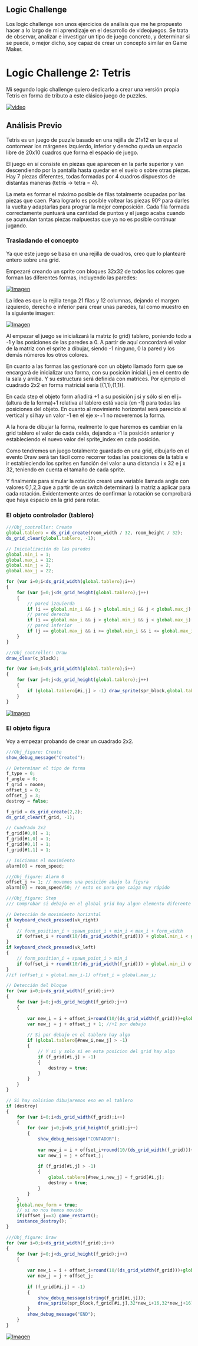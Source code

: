 ## Logic Challenge

Los logic challenge son unos ejercicios de análisis que me he propuesto hacer a lo largo de mi aprendizaje en el desarrollo de videojuegos. Se trata de observar, analizar e investigar un tipo de juego concreto, y determinar si se puede, o mejor dicho, soy capaz de crear un concepto similar en Game Maker. 

# Logic Challenge 2: Tetris

Mi segundo logic challenge quiero dedicarlo a crear una versión propia Tetris en forma de tributo a este clásico juego de puzzles.

[![video](http://img.youtube.com/vi/QDGAN_kPkPI/0.jpg)](https://www.youtube.com/watch?v=QDGAN_kPkPI)

## Análisis Previo

Tetris es un juego de puzzle basado en una rejilla de 21x12 en la que al contornear los márgenes izquierdo, inferior y derecho queda un espacio libre de 20x10 cuadros que forma el espacio de juego.

El juego en sí consiste en piezas que aparecen en la parte superior y van descendiendo por la pantalla hasta quedar en el suelo o sobre otras piezas. Hay 7 piezas diferentes, todas formadas por 4 cuadros dispuestos de distantas maneras (tetris -> tetra = 4). 

La meta es formar el máximo posible de filas totalmente ocupadas por las piezas que caen. Para lograrlo es posible voltear las piezas 90º para darles la vuelta y adaptarlas para prograr la mejor composición. Cada fila formada correctamente puntuará una cantidad de puntos y el juego acaba cuando se acumulan tantas piezas malpuestas que ya no es posible continuar jugando.

### Trasladando el concepto

Ya que este juego se basa en una rejilla de cuadros, creo que lo plantearé entero sobre una grid.

Empezaré creando un sprite con bloques 32x32 de todos los colores que forman las diferentes formas, incluyendo las paredes:

[![Imagen](https://github.com/hcosta/referencia-gml/raw/master/aprendizaje/logic_challenges/02_tetris.gmx/docs/img2.jpg)](https://github.com/hcosta/referencia-gml/raw/master/aprendizaje/logic_challenges/02_tetris.gmx/docs/img2.jpg)

La idea es que la rejilla tenga 21 filas y 12 columnas, dejando el margen izquierdo, derecho e inferior para crear unas paredes, tal como muestro en la siguiente imagen:

[![Imagen](https://github.com/hcosta/referencia-gml/raw/master/aprendizaje/logic_challenges/02_tetris.gmx/docs/img1.png)](https://github.com/hcosta/referencia-gml/raw/master/aprendizaje/logic_challenges/02_tetris.gmx/docs/img1.png)

Al empezar el juego se inicializará la matriz (o grid) tablero, poniendo todo a -1 y las posiciones de las paredes a 0. A partir de aquí concordará el valor de la matriz con el sprite a dibujar, siendo -1 ninguno, 0 la pared y los demás números los otros colores.

En cuanto a las formas las gestionaré con un objeto llamado form que se encargará de inicializar una forma, con su posición inicial i,j en el centro de la sala y arriba. Y su estructura será definida con matrices. Por ejemplo el cuadrado 2x2 en forma matricial sería [(1,1),(1,1)]. 

En cada step el objeto form añadirá +1 a su posición j si y sólo si en el j+(altura de la forma)+1 relativa al tablero está vacía (en -1) para todas las posiciones del objeto. En cuanto al movimiento horizontal será parecido al vertical y si hay un valor -1 en el eje x-+1 no moveremos la forma.

A la hora de dibujar la forma, realmente lo que haremos es cambiar en la grid tablero el valor de cada celda, dejando a -1 la posición anterior y estableciendo el nuevo valor del sprite_index en cada posición. 

Como tendremos un juego totalmente guardado en una grid, dibujarlo en el evento Draw será tan fácil como recorrer todas las posiciones de la tabla e ir estableciendo los sprites en función del valor a una distancia i x 32 e j x 32, teniendo en cuenta el tamaño de cada sprite.

Y finalmente para simular la rotación crearé una variable llamada angle con valores 0,1,2,3 que a partir de un switch determinará la matriz a aplicar para cada rotación. Evidentemente antes de confirmar la rotación se comprobará que haya espacio en la grid para rotar.

### El objeto controlador (tablero)

```javascript
///Obj_controller: Create
global.tablero = ds_grid_create(room_width / 32, room_height / 32);
ds_grid_clear(global.tablero, -1);

// Inicialización de las paredes
global.min_i = 1;
global.max_i = 12;
global.min_j = 2;
global.max_j = 22;

for (var i=0;i<ds_grid_width(global.tablero);i++)
{
    for (var j=0;j<ds_grid_height(global.tablero);j++)
    {
        // pared izquierda
        if (i == global.min_i && j > global.min_j && j < global.max_j) global.tablero[#i,j] = 0;   
        // pared derecha
        if (i == global.max_i && j > global.min_j && j < global.max_j) global.tablero[#i,j] = 0;   
        // pared inferior
        if (j == global.max_j && i >= global.min_i && i <= global.max_i) global.tablero[#i,j] = 0; 
    }
}
```

```javascript
///Obj_controller: Draw
draw_clear(c_black);

for (var i=0;i<ds_grid_width(global.tablero);i++)
{
    for (var j=0;j<ds_grid_height(global.tablero);j++)
    {
        if (global.tablero[#i,j] > -1) draw_sprite(spr_block,global.tablero[#i,j],32*i+16,32*j+16);
    }
}
```

[![Imagen](https://github.com/hcosta/referencia-gml/raw/master/aprendizaje/logic_challenges/02_tetris.gmx/docs/img3.jpg)](https://github.com/hcosta/referencia-gml/raw/master/aprendizaje/logic_challenges/02_tetris.gmx/docs/img3.jpg)


### El objeto figura
Voy a empezar probando de crear un cuadrado 2x2.

```javascript
///Obj_figure: Create
show_debug_message("Created");

// Determinar el tipo de forma
f_type = 0;
f_angle = 0;
f_grid = noone;
offset_i = 0;
offset_j = 3;
destroy = false;

f_grid = ds_grid_create(2,2);
ds_grid_clear(f_grid, -1);

// Cuadrado 2x2
f_grid[#0,0] = 1;
f_grid[#1,0] = 1;
f_grid[#0,1] = 1;
f_grid[#1,1] = 1;

// Iniciamos el movimiento
alarm[0] = room_speed;
```

```javascript
///Obj_figure: Alarm 0
offset_j += 1; // movemos una posición abajo la figura
alarm[0] = room_speed/50; // esto es para que caiga muy rápido
```

```javascript
///Obj_figure: Step
/// Comprobar si debajo en el global grid hay algun elemento diferente a -1

// Detección de movimiento horizntal
if keyboard_check_pressed(vk_right) 
{
    // form_position_i + spawn_point_i + min_i < max_i + form_width
    if (offset_i + round(10/(ds_grid_width(f_grid))) + global.min_i < global.max_i-ds_grid_width(f_grid)) offset_i+=1;
}
if keyboard_check_pressed(vk_left)
{
    // form_position_i + spawn_point_i > min_i
    if (offset_i + round(10/(ds_grid_width(f_grid))) > global.min_i) offset_i-=1;
}
//if (offset_i > global.max_i-1) offset_i = global.max_i;

// Detección del bloque
for (var i=0;i<ds_grid_width(f_grid);i++)
{
    for (var j=0;j<ds_grid_height(f_grid);j++)
    {
    
        var new_i = i + offset_i+round(10/(ds_grid_width(f_grid)))+global.min_i;
        var new_j = j + offset_j + 1; //+1 por debajo
        
        // Si por debajo en el tablero hay algo
        if (global.tablero[#new_i,new_j] > -1) 
        {
            // Y si y solo si en esta posicion del grid hay algo
            if (f_grid[#i,j] > -1) 
            {
                destroy = true;
            }
        }
    }
}

// Si hay colision dibujaremos eso en el tablero
if (destroy)
{
    for (var i=0;i<ds_grid_width(f_grid);i++)
    {
        for (var j=0;j<ds_grid_height(f_grid);j++)
        {
            show_debug_message("CONTADOR");
    
            var new_i = i + offset_i+round(10/(ds_grid_width(f_grid)))+global.min_i;
            var new_j = j + offset_j;
            
            if (f_grid[#i,j] > -1) 
            {
                global.tablero[#new_i,new_j] = f_grid[#i,j];
                destroy = true;
            }
        }
    }
    global.new_form = true;
    // si no nos hemos movido
    if(offset_j==3) game_restart();
    instance_destroy();
}
```

```javascript
///Obj_figure: Draw
for (var i=0;i<ds_grid_width(f_grid);i++)
{
    for (var j=0;j<ds_grid_height(f_grid);j++)
    {
    
        var new_i = i + offset_i+round(10/(ds_grid_width(f_grid)))+global.min_i;
        var new_j = j + offset_j;
        
        if (f_grid[#i,j] > -1) 
        {
            show_debug_message(string(f_grid[#i,j]));
            draw_sprite(spr_block,f_grid[#i,j],32*new_i+16,32*new_j+16);
        }
        show_debug_message("END");
    }
}
```

[![Imagen](https://github.com/hcosta/referencia-gml/raw/master/aprendizaje/logic_challenges/02_tetris.gmx/docs/img4.jpg)](https://github.com/hcosta/referencia-gml/raw/master/aprendizaje/logic_challenges/02_tetris.gmx/docs/img4.jpg)